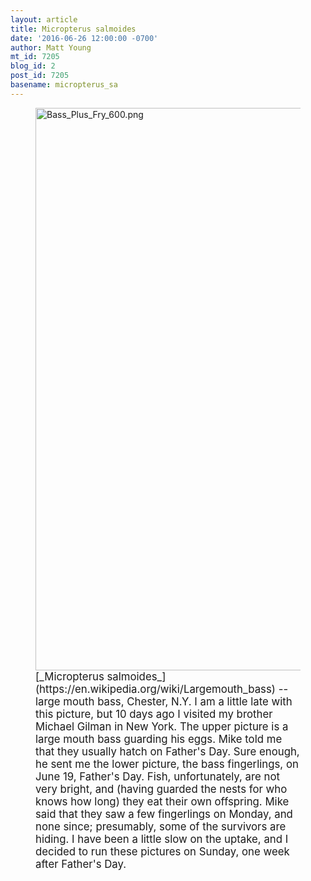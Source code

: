 ```yaml
---
layout: article
title: Micropterus salmoides
date: '2016-06-26 12:00:00 -0700'
author: Matt Young
mt_id: 7205
blog_id: 2
post_id: 7205
basename: micropterus_sa
---
```

<figure>
<img src="http://pandasthumb.org/archives/2016/06/24/Bass_Plus_Fry_600.png" alt="Bass_Plus_Fry_600.png" width="600" height="900" />
<figcaption markdown="span">
<big>[_Micropterus salmoides_](https://en.wikipedia.org/wiki/Largemouth_bass) -- large mouth bass, Chester, N.Y.  I am a little late with this picture, but 10 days ago I visited my brother Michael Gilman in New York. The upper picture is a large mouth bass guarding his eggs. Mike told me that they usually hatch on Father's Day. Sure enough, he sent me the lower picture, the bass fingerlings, on June 19, Father's Day. Fish, unfortunately, are not very bright, and (having guarded the nests for who knows how long) they eat their own offspring. Mike said that they saw a few fingerlings on Monday, and none since; presumably, some of the survivors are hiding. I have been a little slow on the uptake, and I decided to run these pictures on Sunday, one week after Father's Day.</big>

</figcaption>
</figure>
